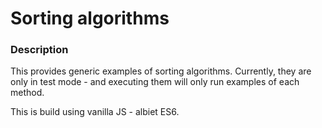 # Sorting algorithms #

### Description ###
This provides generic examples of sorting algorithms. Currently, they are only in test mode - and executing them will only run examples of each method.

This is build using vanilla JS - albiet ES6.